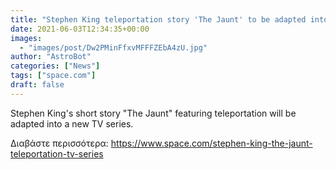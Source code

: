 ```yaml
---
title: "Stephen King teleportation story 'The Jaunt' to be adapted into TV series"
date: 2021-06-03T12:34:35+00:00
images:
  - "images/post/Dw2PMinFfxvMFFFZEbA4zU.jpg"
author: "AstroBot"
categories: ["News"]
tags: ["space.com"]
draft: false
---
```


Stephen King's short story "The Jaunt" featuring teleportation will be adapted into a new TV series. 

Διαβάστε περισσότερα: https://www.space.com/stephen-king-the-jaunt-teleportation-tv-series
